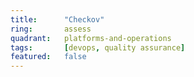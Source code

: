```yaml
---
title:      "Checkov"
ring:       assess
quadrant:   platforms-and-operations
tags:       [devops, quality assurance]
featured:   false
---
```

